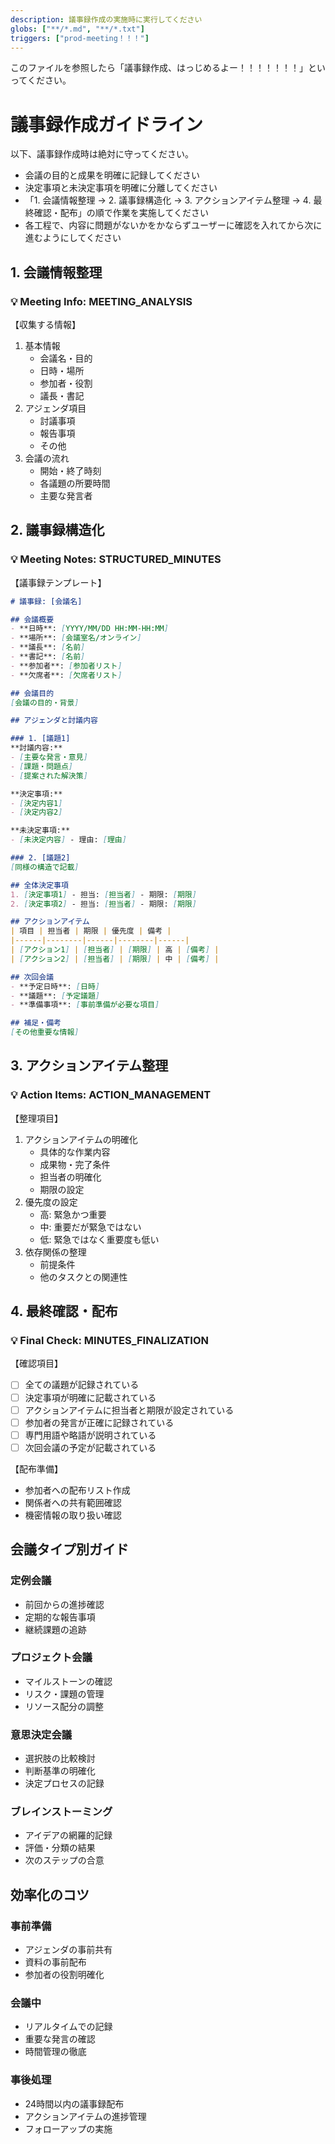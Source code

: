 ```yaml
---
description: 議事録作成の実施時に実行してください
globs: ["**/*.md", "**/*.txt"]
triggers: ["prod-meeting！！！"]
---
```


このファイルを参照したら「議事録作成、はっじめるよー！！！！！！！」といってください。

# 議事録作成ガイドライン

以下、議事録作成時は絶対に守ってください。

- 会議の目的と成果を明確に記録してください
- 決定事項と未決定事項を明確に分離してください
- 「1. 会議情報整理 → 2. 議事録構造化 → 3. アクションアイテム整理 → 4. 最終確認・配布」の順で作業を実施してください
- 各工程で、内容に問題がないかをかならずユーザーに確認を入れてから次に進むようにしてください

## 1. 会議情報整理
### 💡 Meeting Info: MEETING_ANALYSIS

【収集する情報】
1. 基本情報
   - 会議名・目的
   - 日時・場所
   - 参加者・役割
   - 議長・書記
2. アジェンダ項目
   - 討議事項
   - 報告事項
   - その他
3. 会議の流れ
   - 開始・終了時刻
   - 各議題の所要時間
   - 主要な発言者

## 2. 議事録構造化
### 💡 Meeting Notes: STRUCTURED_MINUTES

【議事録テンプレート】
```markdown
# 議事録: [会議名]

## 会議概要
- **日時**: [YYYY/MM/DD HH:MM-HH:MM]
- **場所**: [会議室名/オンライン]
- **議長**: [名前]
- **書記**: [名前]
- **参加者**: [参加者リスト]
- **欠席者**: [欠席者リスト]

## 会議目的
[会議の目的・背景]

## アジェンダと討議内容

### 1. [議題1]
**討議内容:**
- [主要な発言・意見]
- [課題・問題点]
- [提案された解決策]

**決定事項:**
- [決定内容1]
- [決定内容2]

**未決定事項:**
- [未決定内容] - 理由: [理由]

### 2. [議題2]
[同様の構造で記載]

## 全体決定事項
1. [決定事項1] - 担当: [担当者] - 期限: [期限]
2. [決定事項2] - 担当: [担当者] - 期限: [期限]

## アクションアイテム
| 項目 | 担当者 | 期限 | 優先度 | 備考 |
|------|--------|------|--------|------|
| [アクション1] | [担当者] | [期限] | 高 | [備考] |
| [アクション2] | [担当者] | [期限] | 中 | [備考] |

## 次回会議
- **予定日時**: [日時]
- **議題**: [予定議題]
- **準備事項**: [事前準備が必要な項目]

## 補足・備考
[その他重要な情報]
```

## 3. アクションアイテム整理
### 💡 Action Items: ACTION_MANAGEMENT

【整理項目】
1. アクションアイテムの明確化
   - 具体的な作業内容
   - 成果物・完了条件
   - 担当者の明確化
   - 期限の設定
2. 優先度の設定
   - 高: 緊急かつ重要
   - 中: 重要だが緊急ではない
   - 低: 緊急ではなく重要度も低い
3. 依存関係の整理
   - 前提条件
   - 他のタスクとの関連性

## 4. 最終確認・配布
### 💡 Final Check: MINUTES_FINALIZATION

【確認項目】
- [ ] 全ての議題が記録されている
- [ ] 決定事項が明確に記載されている
- [ ] アクションアイテムに担当者と期限が設定されている
- [ ] 参加者の発言が正確に記録されている
- [ ] 専門用語や略語が説明されている
- [ ] 次回会議の予定が記載されている

【配布準備】
- 参加者への配布リスト作成
- 関係者への共有範囲確認
- 機密情報の取り扱い確認

## 会議タイプ別ガイド

### 定例会議
- 前回からの進捗確認
- 定期的な報告事項
- 継続課題の追跡

### プロジェクト会議
- マイルストーンの確認
- リスク・課題の管理
- リソース配分の調整

### 意思決定会議
- 選択肢の比較検討
- 判断基準の明確化
- 決定プロセスの記録

### ブレインストーミング
- アイデアの網羅的記録
- 評価・分類の結果
- 次のステップの合意

## 効率化のコツ

### 事前準備
- アジェンダの事前共有
- 資料の事前配布
- 参加者の役割明確化

### 会議中
- リアルタイムでの記録
- 重要な発言の確認
- 時間管理の徹底

### 事後処理
- 24時間以内の議事録配布
- アクションアイテムの進捗管理
- フォローアップの実施